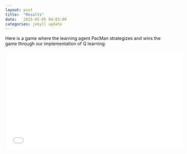 ```yaml
---
layout: post
title:  "Results"
date:   2015-05-05 04:03:00
categories: jekyll update
---
```



Here is a game where the learning agent PacMan strategizes and wins the game through our implementation of Q learning:

<iframe width="560" height="315" src="//youtu.be/ITEU9CgJ9qw" frameborder="0"> </iframe>
